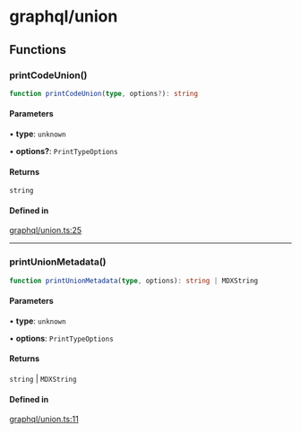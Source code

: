 # graphql/union

## Functions

### printCodeUnion()

```ts
function printCodeUnion(type, options?): string
```

#### Parameters

• **type**: `unknown`

• **options?**: `PrintTypeOptions`

#### Returns

`string`

#### Defined in

[graphql/union.ts:25](https://github.com/graphql-markdown/graphql-markdown/blob/main/packages/printer-legacy/src/graphql/union.ts#L25)

***

### printUnionMetadata()

```ts
function printUnionMetadata(type, options): string | MDXString
```

#### Parameters

• **type**: `unknown`

• **options**: `PrintTypeOptions`

#### Returns

`string` \| `MDXString`

#### Defined in

[graphql/union.ts:11](https://github.com/graphql-markdown/graphql-markdown/blob/main/packages/printer-legacy/src/graphql/union.ts#L11)
